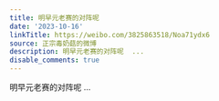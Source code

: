 ```yaml
---
title: 明早元老赛的对阵呢
date: '2023-10-16'
linkTitle: https://weibo.com/3825863518/Noa71ydx6
source: 正宗毒奶菇的微博
description: 明早元老赛的对阵呢  ...
disable_comments: true
---
```

明早元老赛的对阵呢  ...